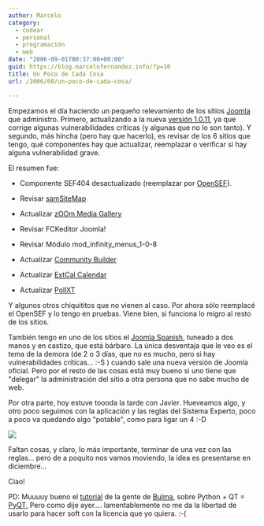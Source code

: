 ```yaml
---
author: Marcelo
category:
  - codear
  - personal
  - programación
  - web
date: "2006-09-01T00:37:00+00:00"
guid: https://blog.marcelofernandez.info/?p=10
title: Un Poco de Cada Cosa
url: /2006/08/un-poco-de-cada-cosa/

---
```

Empezamos el día haciendo un pequeño relevamiento de los sitios [Joomla](http://joomla.org/) que administro. Primero, actualizando a la nueva [versión 1.0.11](http://www.joomla.org/content/view/1843/74/), ya que corrige algunas vulnerabilidades críticas (y algunas que no lo son tanto). Y segundo, más hincha (pero hay que hacerlo), es revisar de los 6 sitios que tengo, qué componentes hay que actualizar, reemplazar o verificar si hay alguna vulnerabilidad grave.

El resumen fue:

- Componente SEF404 desactualizado (reemplazar por [OpenSEF](http://www.open-sef.org/)).
- Revisar [samSiteMap](http://coders.mlshomequest.com/)  

- Actualizar [zOOm Media Gallery](http://www.zoomfactory.org/)
- Revisar FCKeditor Joomla!
- Revisar Módulo mod\_infinity\_menus\_1-0-8
- Actualizar [Community Builder](http://www.joomlapolis.com/)
- Actualizar [ExtCal Calendar](http://extcal.sourceforge.net/)
- Actualizar [PollXT](http://www.joomlaxt.com/)

Y algunos otros chiquititos que no vienen al caso. Por ahora sólo reemplacé el OpenSEF y lo tengo en pruebas. Viene bien, si funciona lo migro al resto de los sitios.

También tengo en uno de los sitios el [Joomla Spanish](http://www.joomlaspanish.org/), tuneado a dos manos y en castizo, que está bárbaro. La única desventaja que le veo es el tema de la demora (de 2 o 3 días, que no es mucho, pero si hay vulnerabilidades críticas... :-S ) cuando sale una nueva versión de Joomla oficial. Pero por el resto de las cosas está muy bueno si uno tiene que "delegar" la administración del sitio a otra persona que no sabe mucho de web.

Por otra parte, hoy estuve toooda la tarde con Javier. Hueveamos algo, y otro poco seguimos con la aplicación y las reglas del Sistema Experto, poco a poco va quedando algo "potable", como para ligar un 4 :-D

[![](http://photos1.blogger.com/blogger2/448/981953459584652/320/Pantallazo.png)](http://photos1.blogger.com/blogger2/448/981953459584652/1600/Pantallazo.png)

Faltan cosas, y claro, lo más importante, terminar de una vez con las reglas... pero de a poquito nos vamos moviendo, la idea es presentarse en diciembre...

Ciao!

PD: Muuuuy bueno el [tutorial](http://bulma.net/body.phtml?nIdNoticia=2336) de la gente de [Bulma](http://bulma.net/), sobre Python + QT = [PyQT.](http://www.riverbankcomputing.co.uk/pyqt/) Pero como dije ayer.... lamentablemente no me da la libertad de usarlo para hacer soft con la licencia que yo quiera. :-(
